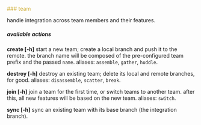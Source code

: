 
<span style="color: #d0b03c">### team</span>

handle integration across team members and their features.

##### available actions

   **create <name> [-h]**
      start a new team; create a local branch and push it to the remote.
      the branch name will be composed of the pre-configured team prefix and the passed `name`.
      aliases: `assemble`, `gather`, `huddle`.
 
   **destroy <name> [-h]**
      destroy an existing team; delete its local and remote branches, for good.
      aliases: `disassemble`, `scatter`, `break`.
 
   **join <name> [-h]**
      join a team for the first time, or switch teams to another team.
      after this, all new features will be based on the new team.
      aliases: `switch`.
 
   **sync <name> [-h]**
      sync an existing team with its base branch (the integration branch).
 